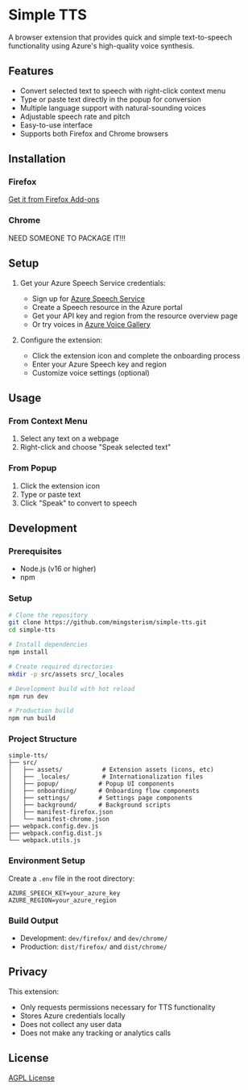 # Simple TTS

A browser extension that provides quick and simple text-to-speech functionality using Azure's high-quality voice synthesis.

## Features

- Convert selected text to speech with right-click context menu
- Type or paste text directly in the popup for conversion
- Multiple language support with natural-sounding voices
- Adjustable speech rate and pitch
- Easy-to-use interface
- Supports both Firefox and Chrome browsers

## Installation

### Firefox
[Get it from Firefox Add-ons](https://addons.mozilla.org/en-US/firefox/addon/simple-tts/)

### Chrome

NEED SOMEONE TO PACKAGE IT!!!

<!-- [Get it from Chrome Web Store](link-to-chrome-store) -->

## Setup

1. Get your Azure Speech Service credentials:
   - Sign up for [Azure Speech Service](https://azure.microsoft.com/services/cognitive-services/speech-services/)
   - Create a Speech resource in the Azure portal
   - Get your API key and region from the resource overview page
   - Or try voices in [Azure Voice Gallery](https://speech.microsoft.com/portal/voicegallery)

2. Configure the extension:
   - Click the extension icon and complete the onboarding process
   - Enter your Azure Speech key and region
   - Customize voice settings (optional)

## Usage

### From Context Menu
1. Select any text on a webpage
2. Right-click and choose "Speak selected text"

### From Popup
1. Click the extension icon
2. Type or paste text
3. Click "Speak" to convert to speech

## Development

### Prerequisites
- Node.js (v16 or higher)
- npm

### Setup

```bash
# Clone the repository
git clone https://github.com/mingsterism/simple-tts.git
cd simple-tts

# Install dependencies
npm install

# Create required directories
mkdir -p src/assets src/_locales

# Development build with hot reload
npm run dev

# Production build
npm run build
```

### Project Structure
```
simple-tts/
├── src/
│   ├── assets/           # Extension assets (icons, etc)
│   ├── _locales/         # Internationalization files
│   ├── popup/           # Popup UI components
│   ├── onboarding/      # Onboarding flow components
│   ├── settings/        # Settings page components
│   ├── background/      # Background scripts
│   ├── manifest-firefox.json
│   └── manifest-chrome.json
├── webpack.config.dev.js
├── webpack.config.dist.js
└── webpack.utils.js
```

### Environment Setup
Create a `.env` file in the root directory:
```env
AZURE_SPEECH_KEY=your_azure_key
AZURE_REGION=your_azure_region
```

### Build Output
- Development: `dev/firefox/` and `dev/chrome/`
- Production: `dist/firefox/` and `dist/chrome/`

## Privacy

This extension:
- Only requests permissions necessary for TTS functionality
- Stores Azure credentials locally
- Does not collect any user data
- Does not make any tracking or analytics calls

## License

[AGPL License](LICENSE)

